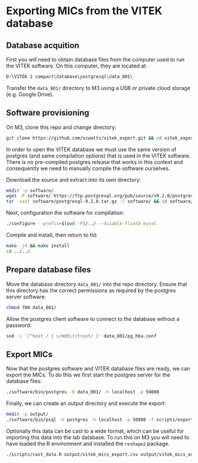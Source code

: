 # Exporting MICs from the VITEK database
## Database acquition
First you will need to obtain database files from the computer used to run the VITEK software. On this computer, they are located at:
```bash
D:\VITEK 2 compact\database\postgresql\data_801\
```
Transfer the `data_801/` directory to M3 using a USB or private cloud storage (e.g. Google Drive).


## Software provisioning
On M3, clone this repo and change directory:
```bash
git clone https://github.com/scwatts/vitek_export.git && cd vitek_export/
```

In order to open the VITEK database we must use the same version of postgres (and same compilation options) that is used in
the VITEK software. There is no pre-compiled postgres release that works in this context and consequently we need to manually
compile the software ourselves.

Download the source and extract into its own directory:
```bash
mkdir -p software/
wget -P software/ https://ftp.postgresql.org/pub/source/v9.2.0/postgresql-9.2.0.tar.gz
tar -zxvf software/postgresql-9.2.0.tar.gz -C software/ && cd software/postgresql-9.2.0/
```

Next, configuration the software for compilation:
```bash
./configure --prefix=$(pwd -P)/../ --disable-float8-byval
```

Compile and install, then return to tld:
```bash
make -j4 && make install
cd ../../
```

## Prepare database files
Move the database directory `data_801/` into the repo directory. Ensure that this directory has the correct permissions as
required by the postgres server software:
```bash
chmod 700 data_801/
```

Allow the postgres client software to connect to the database without a password:
```bash
sed -i '/^host / { s/md5\r/trust/ }' data_801/pg_hba.conf
```


## Export MICs
Now that the postgres software and VITEK database files are ready, we can export the MICs. To do this we first start the
postgres server for the database files:
```bash
./software/bin/postgres -D data_801/ -h localhost -p 50808
```

Finally, we can create an output directory and execute the export:
```bash
mkdir -p output/
./software/bin/psql -U postgres -h localhost -p 50808 -f scripts/export_mics.sql | tail -n+2 > output/vitek_mics_export.csv
```

Optionally this data can be cast to a wide format, which can be useful for importing this data into the lab database. To run this on M3 you will need to have loaded the R environment and installed the `reshape2` package.
```bash
./scripts/cast_data.R output/vitek_mics_export.csv output/vitek_mics_export_wide.csv
```
